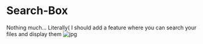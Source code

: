 # Search-Box
Nothing much... Literally( I should add a feature where you can search your files and display them
![jpg](https://user-images.githubusercontent.com/80386070/181462332-eed60da1-608f-4b9d-900b-35666b37a940.jpg)
